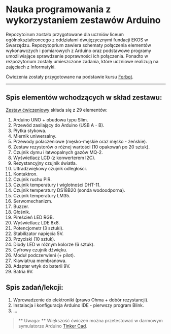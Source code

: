 # Nauka programowania z wykorzystaniem zestawów Arduino

Repozytoirum zostało przygotowane dla uczniów liceum ogólnokształconcego z oddziałami dwujęzycznymi fundacji EKOS w Swarzędzu.
Repozytoprium zawiera schematy połączenia elementów wykonawczych i pomiarowych z Arduino oraz podstawowe programy umożliwiające sprawdzenie poprawności ich połączenia.
Ponadto w rezpozytorium zostały umieszczone zadania, które uczniowe realizują na zajęciach z Informatyki.

Ćwiczenia zostały przygotowane na podstawie kursu [Forbot](https://forbot.pl/blog/kurs-arduino-podstawy-programowania-spis-tresci-kursu-id5290).

----------

## Spis elementów wchodzących w skład zestawu:
[Zestaw ćwiczeniowy](https://github.com/Arillos/Arduino/blob/main/Spis%20zawarto%C5%9Bci%20zestaw%C3%B3w.pdf) składa się z 29 elementów:
1. Arduino UNO + obudowa typu Slim.
2. Przewód zasilający do Arduino (USB A - B).
3. Płytka stykowa.
4. Miernik uniwersalny.
5. Przewody połaczeniowe (męsko-męskie oraz męsko - żeńskie).
6. Zestaw rezystorów o różnej wartości (10 opakowań po 20 sztuk).
7. Czujnik dymu i łatwopalnych gazów MQ-2.
8. Wyświetlacz LCD (z konwerterem I2C).
9. Rezystancyjny czujnik światła.
10. Ultradzwiękowy czujnik odległości.
11. Kontaktron.
12. Czujnik ruchu PIR.
13. Czujnik temperatury i wiglotności DHT-11.
14. Czujnik temperatury DS18B20 (sonda wodoodporna).
15. Czujnik temperatury LM35.
16. Serwomechanizm.
17. Buzzer.
18. Głośnik.
19. Pireścień LED RGB.
20. Wyświetlacz LDE 8x8.
21. Potencjometr (3 sztuki).
22. Stabilizator napięcia 5V.
23. Przyciski (10 sztuk).
24. Diody LED w różnym kolorze (6 sztuk).
25. Cyfrowy czujnik dźwięku.
26. Moduł podczerwieni (+ pilot).
27. Klawiatrua membranowa.
28. Adapter wtyk do baterii 9V.
29. Batria 9V.

## Spis zadań/lekcji:

1. Wprowadzenie do elektroniki (prawo Ohma + dobór rezystancji).
2. Instalacja i konfiguracja Arduino IDE - pierwszy program Blink.
3. ...



> ** Uwaga: ** Większość ćwiczeń można przetestować w darmowym symulatorze Arduino [Tinker Cad](https://www.tinkercad.com/learn/circuits).
